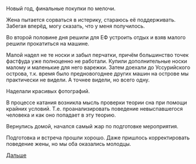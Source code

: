 Новый год, финальные покупки по мелочи.

Жена пытается сорваться в истерику, стараюсь её поддерживать. Забегая вперёд, могу сказать, что у меня получилось.

Во второй половине дня решили для ЕФ устроить отдых и взяв малого решили прокатиться на машине.

Малой надел не те носки и забыл перчатки, причём большинство точек фастфуда уже полноценно не работали. Купили дополнительные носки малому и маленькие для него варежки. Затем доехали до Уссурийского острова, т.к. время было предновогоднее других машин на острове мы практически не видели. А точнее видели, но всего одну.

Наделали красивых фотографий.

В процессе катания возникла мысль проверки теории сна при помощи крайних условий. Т.е. проанализировать поведение невыспавшегося человека и как оно попадает в эту теорию.

Вернулись домой, начался самый жар по подготовке мероприятия.

Подготовка и встреча прошли хорошо. Даже пришлось корректировать поведение жены, но мы оба оказались молодцы.

 [Дальше](../2019/2019.01.01.md)